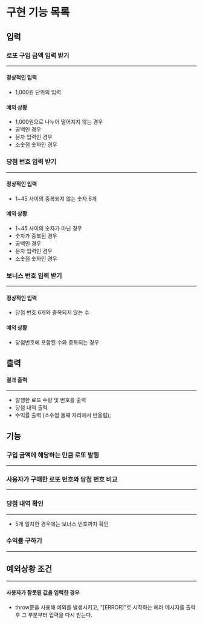 # 구현 기능 목록

## 입력
### 로또 구입 금액 입력 받기
---
#### 정상적인 입력
- 1,000원 단위의 입력

#### 예외 상황
- 1,000원으로 나누어 떨어지지 않는 경우
- 공백인 경우
- 문자 입력인 경우
- 소숫점 숫자인 경우

### 당첨 번호 입력 받기
---
#### 정상적인 입력
- 1~45 사이의 중복되지 않는 숫자 6개

#### 예외 상황
- 1~45 사이의 숫자가 아닌 경우
- 숫자가 중복된 경우
- 공백인 경우
- 문자 입력인 경우
- 소숫점 숫자인 경우

### 보너스 번호 입력 받기
---
#### 정상적인 입력
- 당첨 번호 6개와 중복되지 않는 수

#### 예외 상황
- 당첨번호에 포함된 수와 중복되는 경우

## 출력
#### 결과 출력
---
- 발행한 로또 수량 및 번호를 출력
- 당첨 내역 출력
- 수익률 출력 (소수점 둘째 자리에서 반올림);

## 기능
### 구입 금액에 해당하는 만큼 로또 발행
---

### 사용자가 구매한 로또 번호와 당첨 번호 비교
---

### 당첨 내역 확인
---
- 5개 일치한 경우에는 보너스 번호까지 확인

### 수익률 구하기
---

## 예외상황 조건
---
#### 사용자가 잘못된 값을 입력한 경우 
- throw문을 사용해 예외를 발생시키고, "[ERROR]"로 시작하는 에러 메시지를 출력 후 그 부분부터 입력을 다시 받는다.